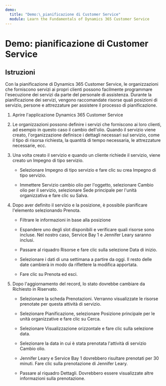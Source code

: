 ```yaml
---
demo:
  title: "Demo:\_pianificazione di Customer Service"
  module: Learn the Fundamentals of Dynamics 365 Customer Service
---
```


# Demo: pianificazione di Customer Service

## Istruzioni

Con la pianificazione di Dynamics 365 Customer Service, le organizzazioni che forniscono servizi ai propri clienti possono facilmente programmare l'esecuzione dei servizi da parte del personale di assistenza. Durante la pianificazione dei servizi, vengono raccomandate risorse quali posizioni di servizio, persone e attrezzature per assistere il processo di pianificazione. 

1. Aprire l'applicazione Dynamics 365 Customer Service

2. Le organizzazioni possono definire i servizi che forniscono ai loro clienti, ad esempio in questo caso il cambio dell'olio. Quando il servizio viene creato, l'organizzazione definisce i dettagli necessari sul servizio, come il tipo di risorsa richiesta, la quantità di tempo necessaria, le attrezzature necessarie, ecc. 

 

3. Una volta creato il servizio e quando un cliente richiede il servizio, viene creato un Impegno di tipo servizio. 

    - Selezionare Impegno di tipo servizio e fare clic su crea Impegno di tipo servizio.

    - Immettere Servizio cambio olio per l'oggetto, selezionare Cambio olio per il servizio, selezionare Sede principale per l'unità organizzativa e fare clic su Salva.

 

4. Dopo aver definito il servizio e la posizione, è possibile pianificare l'elemento selezionando Prenota.

    - Filtrare le informazioni in base alla posizione 

    - Espandere uno degli slot disponibili e verificare quali risorse sono incluse. Nel nostro caso, Service Bay 1 e Jennifer Leary saranno inclusi.

    - Passare al riquadro Risorse e fare clic sulla selezione Data di inizio.

    - Selezionare i dati di una settimana a partire da oggi. Il resto delle date cambierà in modo da riflettere la modifica apportata. 

    - Fare clic su Prenota ed esci.

 

5. Dopo l'aggiornamento del record, lo stato dovrebbe cambiare da Richiesto in Riservato.

    - Selezionare la scheda Prenotazioni. Verranno visualizzate le risorse prenotate per questa attività di servizio.

    - Selezionare Pianificazione, selezionare Posizione principale per le unità organizzative e fare clic su Cerca.

    - Selezionare Visualizzazione orizzontale e fare clic sulla selezione data.

    - Selezionare la data in cui è stata prenotata l'attività di servizio Cambio olio.

    - Jennifer Leary e Service Bay 1 dovrebbero risultare prenotati per 30 minuti. Fare clic sulla prenotazione di Jennifer Leary.

    - Passare al riquadro Dettagli. Dovrebbero essere visualizzate altre informazioni sulla prenotazione.
